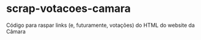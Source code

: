 # scrap-votacoes-camara
Código para raspar links (e, futuramente, votações) do HTML do website da Câmara
